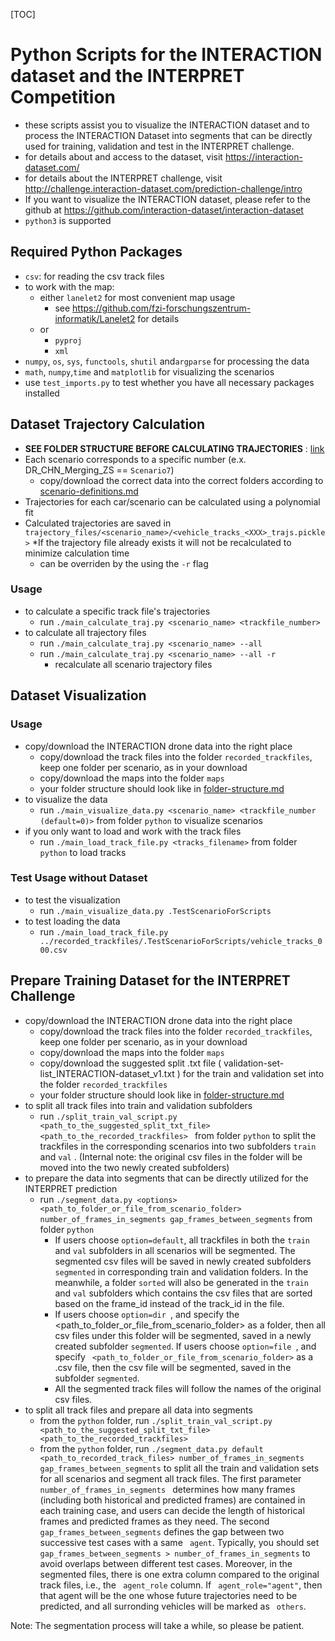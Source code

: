[TOC]

# Python Scripts for the INTERACTION dataset and the INTERPRET Competition

* these scripts assist you to visualize the INTERACTION dataset and to process the INTERACTION Dataset into segments that can be directly used for training, validation and test in the INTERPRET challenge.
* for details about and access to the dataset, visit https://interaction-dataset.com/
* for details about the INTERPRET challenge, visit http://challenge.interaction-dataset.com/prediction-challenge/intro
* If you want to visualize the INTERACTION dataset, please refer to the github at https://github.com/interaction-dataset/interaction-dataset
*  `python3` is supported

## Required Python Packages
* `csv`: for reading the csv track files
* to work with the map:
  * either `lanelet2` for most convenient map usage
    * see https://github.com/fzi-forschungszentrum-informatik/Lanelet2 for details
  * or
    * `pyproj`
    * `xml`
* `numpy`, `os`,  `sys`,  `functools`, `shutil` and`argparse` for processing the data
* `math`, `numpy`,`time` and `matplotlib` for visualizing the scenarios
* use `test_imports.py` to test whether you have all necessary packages installed

## Dataset Trajectory Calculation
* **SEE FOLDER STRUCTURE BEFORE CALCULATING TRAJECTORIES** : [link](doc/folder-structure.md)
* Each scenario corresponds to a specific number (e.x. DR_CHN_Merging_ZS == `Scenario7`)
  * copy/download the correct data into the correct folders according to [scenario-definitions.md](docs/scenario-definitions.md)
* Trajectories for each car/scenario can be calculated using a polynomial fit
* Calculated trajectories are saved in `trajectory_files/<scenario_name>/<vehicle_tracks_<XXX>_trajs.pickle>`
*If the trajectory file already exists it will not be recalculated to minimize calculation time
  * can be overriden by the using the `-r` flag
### Usage
* to calculate a specific track file's trajectories
  * run `./main_calculate_traj.py <scenario_name> <trackfile_number>`
* to calculate all trajectory files
  * run `./main_calculate_traj.py <scenario_name> --all`
  * run `./main_calculate_traj.py <scenario_name> --all -r`
    * recalculate all scenario trajectory files

## Dataset Visualization

### Usage 

* copy/download the INTERACTION drone data into the right place
  * copy/download the track files into the folder `recorded_trackfiles`, keep one folder per scenario, as in your download
  * copy/download the maps into the folder `maps`
  * your folder structure should look like in [folder-structure.md](doc/folder-structure.md)
* to visualize the data
  * run `./main_visualize_data.py <scenario_name> <trackfile_number (default=0)>` from folder `python` to visualize scenarios
* if you only want to load and work with the track files
  * run `./main_load_track_file.py <tracks_filename>` from folder `python` to load tracks

### Test Usage without Dataset

* to test the visualization
  * run `./main_visualize_data.py .TestScenarioForScripts`
* to test loading the data
  * run `./main_load_track_file.py ../recorded_trackfiles/.TestScenarioForScripts/vehicle_tracks_000.csv`

## Prepare Training Dataset for the INTERPRET Challenge

- copy/download the INTERACTION drone data into the right place
  - copy/download the track files into the folder `recorded_trackfiles`, keep one folder per scenario, as in your download
  - copy/download the maps into the folder `maps`
  - copy/download the suggested split .txt file ( validation-set-list_INTERACTION-dataset_v1.txt ) for the train and validation set into the folder `recorded_trackfiles`
  - your folder structure should look like in [folder-structure.md](doc/folder-structure.md)
- to split all track files into train and validation subfolders
  - run `./split_train_val_script.py <path_to_the_suggested_split_txt_file> <path_to_the_recorded_trackfiles> ` from folder `python` to split the trackfiles in the corresponding scenarios into two subfolders  `train`  and  `val` . (Internal note: the original csv files in the folder will be moved into the two newly created subfolders)
- to prepare the data into segments that can be directly utilized for the INTERPRET prediction
  - run `./segment_data.py <options> <path_to_folder_or_file_from_scenario_folder> number_of_frames_in_segments gap_frames_between_segments` from folder `python`
    - If users choose  `option=default`,  all trackfiles in both the  `train`  and  `val` subfolders in all scenarios will be segmented. The segmented csv files will be saved in newly created subfolders  `segmented` in corresponding train and validation folders. In the meanwhile, a folder `sorted` will also be generated in the  `train`  and  `val` subfolders which contains the csv files that are sorted based on the frame_id instead of the track_id in the file.
    - If users choose  `option=dir `, and specify the  <path_to_folder_or_file_from_scenario_folder> as a folder, then all csv files under this folder will be segmented, saved in a newly created subfolder `segmented`. If users choose  `option=file `, and specify ` <path_to_folder_or_file_from_scenario_folder>` as a .csv file, then the csv file will be segmented, saved in the subfolder  `segmented`.
    - All the segmented track files will follow the names of the original csv files.
- to split all track files and prepare all data into segments
  - from the  `python` folder, run `./split_train_val_script.py <path_to_the_suggested_split_txt_file> <path_to_the_recorded_trackfiles> `
  - from the `python` folder, run `./segment_data.py default <path_to_recorded_track_files> number_of_frames_in_segments gap_frames_between_segments` to split all the train and validation sets for all scenarios and segment all track files.  The first parameter `number_of_frames_in_segments ` determines how many frames (including both historical and predicted frames) are contained in each training case, and users can decide the length of historical frames and predicted frames as they need. The second ` gap_frames_between_segments` defines the gap between two successive test cases with a same  ` agent`. Typically, you should set   ` gap_frames_between_segments > number_of_frames_in_segments `  to avoid overlaps between different test cases. Moreover, in the segmented files, there is one extra column compared to the original track files, i.e., the  ` agent_role` column. If ` agent_role="agent"`, then that agent will be the one whose future trajectories need to be predicted, and all surronding vehicles will be marked as ` others`.

Note: The segmentation process will take a while, so please be patient.



